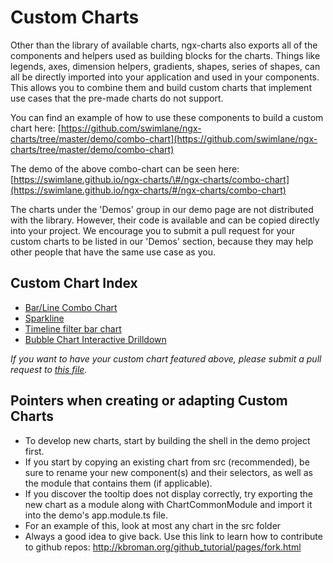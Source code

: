 # Custom Charts

Other than the library of available charts, ngx-charts also exports all of the components and helpers used as building blocks for the charts. Things like legends, axes, dimension helpers, gradients, shapes, series of shapes, can all be directly imported into your application and used in your components. This allows you to combine them and build custom charts that implement use cases that the pre-made charts do not support.

You can find an example of how to use these components to build a custom chart here: [https://github.com/swimlane/ngx-charts/tree/master/demo/combo-chart](https://github.com/swimlane/ngx-charts/tree/master/demo/combo-chart)

The demo of the above combo-chart can be seen here: [https://swimlane.github.io/ngx-charts/\#/ngx-charts/combo-chart](https://swimlane.github.io/ngx-charts/#/ngx-charts/combo-chart)

The charts under the 'Demos' group in our demo page are not distributed with the library. However, their code is available and can be copied directly into your project. We encourage you to submit a pull request for your custom charts to be listed in our 'Demos' section, because they may help other people that have the same use case as you.

## Custom Chart Index

- [Bar/Line Combo Chart](https://github.com/swimlane/ngx-charts/tree/master/src/app/custom-charts/combo-chart)
- [Sparkline](https://github.com/swimlane/ngx-charts/tree/master/src/app/custom-charts/sparkline)
- [Timeline filter bar chart](https://github.com/swimlane/ngx-charts/tree/master/src/app/custom-charts/timeline-filter-bar-chart)
- [Bubble Chart Interactive Drilldown](https://github.com/swimlane/ngx-charts/tree/master/src/app/custom-charts/bubble-chart-interactive)

_If you want to have your custom chart featured above, please submit a pull request to_ [_this file_](https://github.com/swimlane/ngx-charts/blob/master/docs/custom-charts.md)_._

## Pointers when creating or adapting Custom Charts

- To develop new charts, start by building the shell in the demo project first.
- If you start by copying an existing chart from src (recommended), be sure to rename your new component(s) and their selectors, as well as the module that contains them (if applicable).
- If you discover the tooltip does not display correctly, try exporting the new chart as a module along with ChartCommonModule and import it into the demo's app.module.ts file.
- For an example of this, look at most any chart in the src folder
- Always a good idea to give back. Use this link to learn how to contribute to github repos: http://kbroman.org/github_tutorial/pages/fork.html
